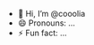 - 👋 Hi, I’m @cooolia
- 😄 Pronouns: ...
- ⚡ Fun fact: ...

<!---
cooolia/cooolia is a ✨ special ✨ repository because its `README.md` (this file) appears on your GitHub profile.
You can click the Preview link to take a look at your changes.
--->
